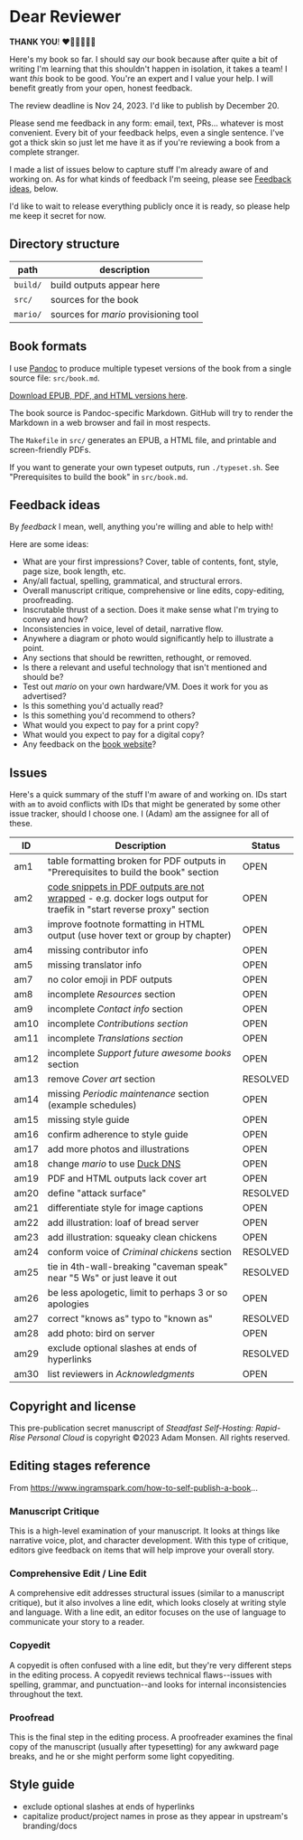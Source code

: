 # Dear Reviewer

**THANK YOU**! ❤️🧡💛💚💙💜

Here's my book so far. I should say *our* book because after quite a bit of writing I'm learning that this shouldn't happen in isolation, it takes a team! I want *this* book to be good. You're an expert and I value your help. I will benefit greatly from your open, honest feedback.

The review deadline is Nov 24, 2023. I'd like to publish by December 20.

Please send me feedback in any form: email, text, PRs... whatever is most convenient. Every bit of your feedback helps, even a single sentence. I've got a thick skin so just let me have it as if you're reviewing a book from a complete stranger.

I made a list of issues below to capture stuff I'm already aware of and working on. As for what kinds of feedback I'm seeing, please see [Feedback ideas](#feedback-ideas), below.

I'd like to wait to release everything publicly once it is ready, so please help me keep it secret for now.

## Directory structure

| path     | description                           |
|----------|---------------------------------------|
| `build/` | build outputs appear here             |
| `src/`   | sources for the book                  |
| `mario/` | sources for _mario_ provisioning tool |

## Book formats

I use [Pandoc](https://pandoc.org) to produce multiple typeset versions of the book from a single source file: `src/book.md`.

[Download EPUB, PDF, and HTML versions here](https://github.com/meonkeys/shb-review/releases/).

The book source is Pandoc-specific Markdown. GitHub will try to render the Markdown in a web browser and fail in most respects.

The `Makefile` in `src/` generates an EPUB, a HTML file, and printable and screen-friendly PDFs.

If you want to generate your own typeset outputs, run `./typeset.sh`. See "Prerequisites to build the book" in `src/book.md`.

## Feedback ideas

By _feedback_ I mean, well, anything you're willing and able to help with!

Here are some ideas:

* What are your first impressions? Cover, table of contents, font, style, page size, book length, etc.
* Any/all factual, spelling, grammatical, and structural errors.
* Overall manuscript critique, comprehensive or line edits, copy-editing, proofreading.
* Inscrutable thrust of a section. Does it make sense what I'm trying to convey and how?
* Inconsistencies in voice, level of detail, narrative flow.
* Anywhere a diagram or photo would significantly help to illustrate a point.
* Any sections that should be rewritten, rethought, or removed.
* Is there a relevant and useful technology that isn't mentioned and should be?
* Test out _mario_ on your own hardware/VM. Does it work for you as advertised?
* Is this something you'd actually read?
* Is this something you'd recommend to others?
* What would you expect to pay for a print copy?
* What would you expect to pay for a digital copy?
* Any feedback on the [book website](https://selfhostbook.com)?

## Issues

Here's a quick summary of the stuff I'm aware of and working on. IDs start with `am` to avoid conflicts with IDs that might be generated by some other issue tracker, should I choose one. I (Adam) am the assignee for all of these.

| ID   | Description | Status |
|------|-------------|--------|
| am1  | table formatting broken for PDF outputs in "Prerequisites to build the book" section | OPEN |
| am2  | [code snippets in PDF outputs are not wrapped](https://stackoverflow.com/questions/20788464/pandoc-doesnt-text-wrap-code-blocks-when-converting-to-pdf) - e.g. docker logs output for traefik in "start reverse proxy" section | OPEN |
| am3  | improve footnote formatting in HTML output (use hover text or group by chapter) | OPEN |
| am4  | missing contributor info | OPEN |
| am5  | missing translator info | OPEN |
| am7  | no color emoji in PDF outputs | OPEN |
| am8  | incomplete _Resources_ section | OPEN |
| am9  | incomplete _Contact info_ section | OPEN |
| am10 | incomplete _Contributions section_ | OPEN |
| am11 | incomplete _Translations section_ | OPEN |
| am12 | incomplete _Support future awesome books_ section | OPEN |
| am13 | remove _Cover art_ section | RESOLVED |
| am14 | missing _Periodic maintenance_ section (example schedules) | OPEN |
| am15 | missing style guide | OPEN |
| am16 | confirm adherence to style guide | OPEN |
| am17 | add more photos and illustrations | OPEN |
| am18 | change _mario_ to use [Duck DNS](https://hub.docker.com/r/linuxserver/duckdns) | OPEN |
| am19 | PDF and HTML outputs lack cover art | OPEN |
| am20 | define "attack surface" | RESOLVED |
| am21 | differentiate style for image captions | OPEN |
| am22 | add illustration: loaf of bread server | OPEN |
| am23 | add illustration: squeaky clean chickens | OPEN |
| am24 | conform voice of _Criminal chickens_ section | RESOLVED |
| am25 | tie in 4th-wall-breaking "caveman speak" near "5 Ws" or just leave it out | RESOLVED |
| am26 | be less apologetic, limit to perhaps 3 or so apologies | OPEN |
| am27 | correct "knows as" typo to "known as" | RESOLVED |
| am28 | add photo: bird on server | OPEN |
| am29 | exclude optional slashes at ends of hyperlinks | RESOLVED |
| am30 | list reviewers in _Acknowledgments_ | OPEN |

## Copyright and license

This pre-publication secret manuscript of _Steadfast Self-Hosting: Rapid-Rise Personal Cloud_ is copyright &copy;2023 Adam Monsen. All rights reserved.

## Editing stages reference

From <https://www.ingramspark.com/how-to-self-publish-a-book>...

### Manuscript Critique

This is a high-level examination of your manuscript. It looks at things like narrative voice, plot, and character development. With this type of critique, editors give feedback on items that will help improve your overall story.

### Comprehensive Edit / Line Edit

A comprehensive edit addresses structural issues (similar to a manuscript critique), but it also involves a line edit, which looks closely at writing style and language. With a line edit, an editor focuses on the use of language to communicate your story to a reader.

### Copyedit

A copyedit is often confused with a line edit, but they're very different steps in the editing process. A copyedit reviews technical flaws--issues with spelling, grammar, and punctuation--and looks for internal inconsistencies throughout the text.

### Proofread

This is the final step in the editing process. A proofreader examines the final copy of the manuscript (usually after typesetting) for any awkward page breaks, and he or she might perform some light copyediting.

## Style guide

* exclude optional slashes at ends of hyperlinks
* capitalize product/project names in prose as they appear in upstream's branding/docs
